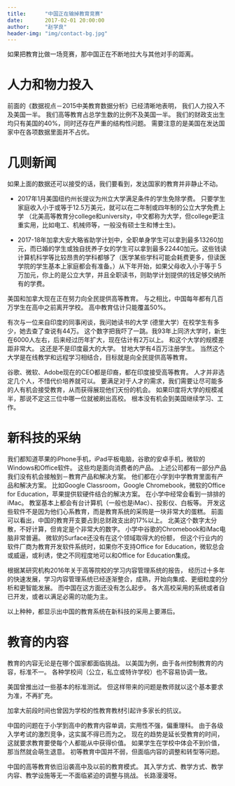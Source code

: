 ```yaml
---
title:      "中国正在输掉教育竞赛"
date:       2017-02-01 20:00:00
author:     "赵学良"
header-img: "img/contact-bg.jpg"
---
```


如果把教育比做一场竞赛，那中国正在不断地拉大与其他对手的距离。

# 人力和物力投入

前面的《数据视点－2015中美教育数据分析》已经清晰地表明，
我们人力投入不及美国一半。
我们高等教育占总学生数的比例不及美国一半。
我们的财政支出生均只有美国的40%，同时还存在严重的结构性问题。
需要注意的是美国在发达国家中在各项数据里面并不占优。

# 几则新闻

如果上面的数据还可以接受的话，我们要看到，发达国家的教育并非静止不动。

- 2017年1月美国纽约州长提议为州立大学满足条件的学生免除学费。
只要学生家庭收入小于或等于12.5万美元，就可以在二年制或四年制的公立大学免费上学
（北美高等教育分college和university，中文都称为大学，但college更注重实用，比如电工、机械师等，一般没有硕士生和博士生)。

- 2017-18年加拿大安大略省助学计划中，全职单身学生可以拿到最多13260加元，而已婚的学生或独自抚养子女的学生可以拿到最多22440加元。这些钱读计算机科学等比较昂贵的学科都够了（医学某些学科可能会耗费更多，但读医学院的学生基本上家庭都会有准备。）从下年开始，如果父母收入小于等于５万加元，你上的是公立大学，并且全职读书，则助学计划提供的钱足够交纳所有的学费。

美国和加拿大现在正在努力向全民提供高等教育。
与之相比，中国每年都有几百万学生在高中之前离开学校。
高中教育估计只能覆盖50%。

有次与一位来自印度的同事闲谈，我问她读书的大学 (德里大学）在校学生有多少，她去查了查说有44万。
这个数字把我吓了一跳。我93年上同济大学时，新生在6000人左右，后来经过历年扩大，现在估计有2万以上。
和这个大学的规模差距非常大。
这还是不是印度最大的大学。
甘地大学有4百万注册学生。
当然这个大学是在线教学和远程学习相结合，目标就是向全民提供高等教育。

谷歌、微软、Adobe现在的CEO都是印裔，都在印度接受高等教育。
人才并非选定几个人，不惜代价培养就可以。
要满足对于人才的需求，我们需要让尽可能多的人有机会接受教育，从而获得展现他们天份的机会。
如果印度将大学的规模减半，那说不定这三位中哪一位就被刷出高校。
根本没有机会到美国继续学习、工作。

# 新科技的采纳

我们都知道苹果的iPhone手机，iPad平板电脑，谷歌的安卓手机，微软的Windows和Office软件。
这些均是面向消费者的产品。
上述公司都有一部分产品我们没有机会接触到－教育产品和解决方案。
他们都在小学到中学教育里面有产品和解决方案。
比如Google Classroom，Google Chromebook，微软的Office for Education，苹果提供软硬件结合的解决方案。
在小学中经常会看到一排排的iMac。
教室基本上都会有台计算机（一般也是iMac）、投影仪、白板等。
开发这些软件不是因为他们心系教育，而是教育系统的采购是一块非常大的蛋糕。
前面可以看出，中国的教育开支要占到总财政支出的17%以上。
北美这个数字太分散，不好计算，但肯定是个非常大的数字。
小学中谷歌的Chromebook和iMac电脑非常普遍。
微软的Surface还没有在这个领域取得大的份额，
但这个行业内的软件厂商为教育开发软件系统时，如果你不支持Office for Education，微软总会或威逼，或利诱，使之不同程度地可以和Office for Education集成。

根据某研究机构2016年关于高等院校的学习内容管理系统的报告，
经历过十多年的快速发展，学习内容管理系统已经逐渐整合，成熟，开始向集成、更细粒度的分析和更智能发展。
而中国在这方面还没有怎么起步。
各大高校采用的系统或者自已开发，或者以满足必需的功能为主。

以上种种，都显示出中国的教育系统在新科技的采用上要滞后。

# 教育的内容

教育的内容无论是在哪个国家都面临挑战。
以美国为例，由于各州控制教育的内容，标准不一。
各种学校间（公立，私立或特许学校）也不容易协调一致。

美国曾推出过一些基本的标准测试。
但这样带来的问题是教师就以这个基本要求为准，不再扩充。

加拿大前段时间也曾因为学校的性教育教材引起许多家长的抗议。

中国的问题在于小学到高中的教育内容单调，实用性不强，偏重理科。
由于各级入学考试的激烈竞争，这实属不得已而为之。
现在的趋势是延长受教育的时间，这就要求教育要使每个人都能从中获得价值。
如果学生在学校中体会不到价值，那当然就会萌生退意。
初等教育中国并不弱，但面临内容的调整和转型等问题。

中国的高等教育依旧沿袭高中及以前的教育模式。
其入学方式、教学方式、教学内容、教学设施等无一不面临紧迫的调整与挑战。
长路漫漫呀。






